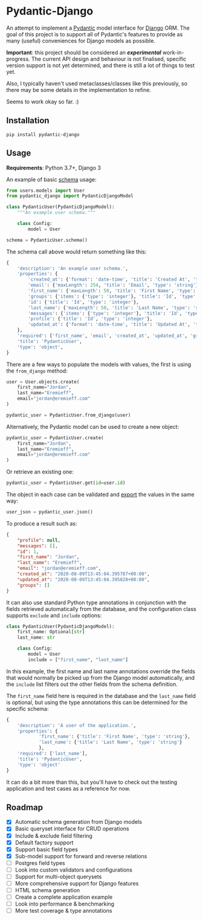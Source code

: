 # Pydantic-Django

An attempt to implement a [Pydantic](https://pydantic-docs.helpmanual.io/) model interface for [Django](https://www.djangoproject.com/) ORM. The goal of this project is to support all of Pydantic's features to provide as many (useful) conveniences for Django models as possible.

**Important**: this project should be considered an ***experimental*** work-in-progress. The current API design and behaviour is not finalised, specific version support is not yet determined, and there is still a lot of things to test yet.

Also, I typically haven't used metaclasses/classes like this previously, so there may be some details in the implementation to refine. 

Seems to work okay so far. :)

## Installation

```
pip install pydantic-django
```

## Usage

**Requirements**: Python 3.7+, Django 3

An example of basic [schema](https://pydantic-docs.helpmanual.io/usage/schema/) usage:

```python
from users.models import User
from pydantic_django import PydanticDjangoModel

class PydanticUser(PydanticDjangoModel):
    """An example user schema."""

    class Config:
        model = User

schema = PydanticUser.schema()
```

The schema call above would return something like this:

```python
{
    'description': 'An example user schema.',
    'properties': {
        'created_at': {'format': 'date-time', 'title': 'Created At', 'type': 'string'},
        'email': {'maxLength': 254, 'title': 'Email', 'type': 'string'},
        'first_name': {'maxLength': 50, 'title': 'First Name', 'type': 'string'},
        'groups': {'items': {'type': 'integer'}, 'title': 'Id', 'type': 'array'},
        'id': {'title': 'Id', 'type': 'integer'},
        'last_name': {'maxLength': 50, 'title': 'Last Name', 'type': 'string'},
        'messages': {'items': {'type': 'integer'}, 'title': 'Id', 'type': 'array'},
        'profile': {'title': 'Id', 'type': 'integer'},
        'updated_at': {'format': 'date-time', 'title': 'Updated At', 'type': 'string'},
    },
    'required': ['first_name', 'email', 'created_at', 'updated_at', 'groups'],
    'title': 'PydanticUser',
    'type': 'object',
}
```

There are a few ways to populate the models with values, the first is using the `from_django` method:

```python
user = User.objects.create(
    first_name="Jordan", 
    last_name="Eremieff", 
    email="jordan@eremieff.com"
)

pydantic_user = PydanticUser.from_django(user)
```

Alternatively, the Pydantic model can be used to create a new object:

```python
pydantic_user = PydanticUser.create(
    first_name="Jordan", 
    last_name="Eremieff", 
    email="jordan@eremieff.com"
)
```

Or retrieve an existing one:

```python
pydantic_user = PydanticUser.get(id=user.id)
```

The object in each case can be validated and [export](https://pydantic-docs.helpmanual.io/usage/exporting_models/) the values in the same way:

```python
user_json = pydantic_user.json()
```

To produce a result such as:

```json
{
    "profile": null, 
    "messages": [], 
    "id": 1, 
    "first_name": "Jordan", 
    "last_name": "Eremieff", 
    "email": "jordan@eremieff.com", 
    "created_at": "2020-08-09T13:45:04.395787+00:00",
    "updated_at": "2020-08-09T13:45:04.395828+00:00", 
    "groups": []
}
```

It can also use standard Python type annotations in conjunction with the fields retrieved automatically from the database, and the configuration class supports `exclude` and `include` options:

```python
class PydanticUser(PydanticDjangoModel):
    first_name: Optional[str]
    last_name: str

    class Config:
        model = User
        include = ["first_name", "last_name"]
```

In this example, the first name and last name annotations override the fields that would normally be picked up from the Django model automatically, and the `include` list filters out the other fields from the schema definition.

The `first_name` field here is required in the database and the `last_name` field is optional, but using the type annotations this can be determined for the specific schema:

```python
{
    'description': 'A user of the application.',
    'properties': {
            'first_name': {'title': 'First Name', 'type': 'string'},
            'last_name': {'title': 'Last Name', 'type': 'string'}
            },
    'required': ['last_name'],
    'title': 'PydanticUser',
    'type': 'object'
}
```
        
It can do a bit more than this, but you'll have to check out the testing application and test cases as a reference for now.

## Roadmap

- [x] Automatic schema generation from Django models
- [x] Basic queryset interface for CRUD operations
- [x] Include & exclude field filtering
- [x] Default factory support
- [x] Support basic field types
- [x] Sub-model support for forward and reverse relations
- [ ] Postgres field types
- [ ] Look into custom validators and configurations
- [ ] Support for multi-object querysets
- [ ] More comprehensive support for Django features
- [ ] HTML schema generation
- [ ] Create a complete application example
- [ ] Look into performance & benchmarking
- [ ] More test coverage & type annotations
